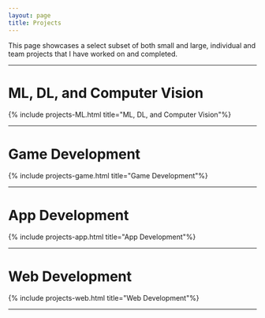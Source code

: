 ```yaml
---
layout: page
title: Projects
---
```



<!-- TODO: try style= instead -->
<div class="index-body">

This page showcases a select subset of both small and large, individual and team projects that I have worked on and completed.</div>


---

# ML, DL, and Computer Vision

{% include projects-ML.html title="ML, DL, and Computer Vision"%}


---

# Game Development

{% include projects-game.html title="Game Development"%}

---

# App Development


{% include projects-app.html title="App Development"%}


---


# Web Development

{% include projects-web.html title="Web Development"%}


---